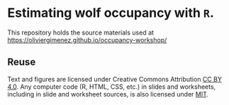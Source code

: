 # Estimating wolf occupancy with `R`.

This repository holds the source materials used at https://oliviergimenez.github.io/occupancy-workshop/
 
## Reuse

Text and figures are licensed under Creative Commons Attribution [CC BY 4.0](https://creativecommons.org/licenses/by/4.0/). Any computer code (R, HTML, CSS, etc.) in slides and worksheets, including in slide and worksheet sources, is also licensed under [MIT](https://github.com/oliviergimenez/popdyn-workshop/blob/master/LICENSE.md).
